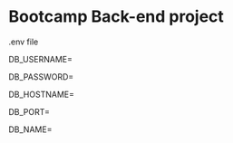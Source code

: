 # Bootcamp Back-end project

.env file

DB_USERNAME=

DB_PASSWORD=

DB_HOSTNAME=

DB_PORT=

DB_NAME=
